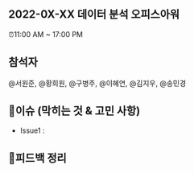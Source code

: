 ## 2022-0X-XX 데이터 분석 오피스아워

⏰11:00 AM \~ 17:00 PM

## 참석자

@서원준, @황희원, @구병주, @이혜연, @김지우, @송민경

## 💭이슈 (막히는 것 & 고민 사항)

- Issue1 :

## 💭피드백 정리
